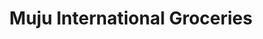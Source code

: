 ---
title: "Muju International Groceries"
url: /utica/muju-international-groceries/
shop: Lebensmittel
---